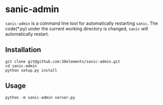 # sanic-admin

`sanic-admin` is a command line tool for automatically restarting `sanic`.
The code(*.py) under the current working directory is changed, `sanic` will automatically restart.

## Installation

```
git clone git@github.com:38elements/sanic-admin.git
cd sanic-admin
python setup.py install
```

## Usage

```
python -m sanic-admin server.py
```
